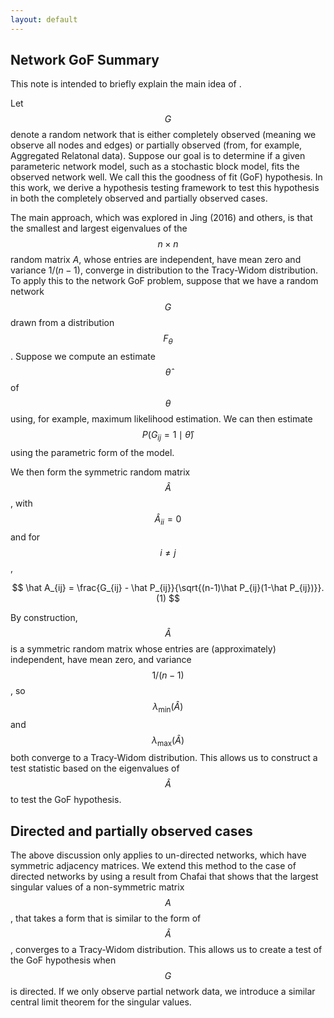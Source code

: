 ```yaml
---
layout: default
---
```


## Network GoF Summary

This note is intended to briefly explain the main idea of .   


Let $$G$$ denote a random network that is either completely observed (meaning we observe all nodes and edges) or partially observed (from, for example, Aggregated Relatonal data). Suppose our goal is to determine if a given parameteric network model, such as a stochastic block model, fits the observed network well. We call this the goodness of fit (GoF) hypothesis. In this work, we derive a hypothesis testing framework to test this hypothesis in both the completely observed and partially observed cases.

The main approach, which was explored in Jing (2016) and others, is that the smallest and largest eigenvalues of the $$n \times n$$ random matrix $A$, whose entries are independent, have mean zero and variance $1/(n-1)$, converge in distribution to the Tracy-Widom distribution.  To apply this to the network GoF problem, suppose that we have a random network $$G$$ drawn from a distribution $$F_\theta$$. Suppose we compute an estimate $$\hat \theta$$ of $$\theta$$ using, for example, maximum likelihood estimation. We can then estimate $$P(G_{ij} = 1 \mid \hat \theta)$$ using the parametric form of the model.

We then form the symmetric random matrix $$\hat A$$, with $$\hat A_{ii} = 0$$ and for $$i \neq j$$,

$$ \hat A_{ij} = \frac{G_{ij} - \hat P_{ij}}{\sqrt{(n-1)\hat P_{ij}(1-\hat P_{ij})}}. (1) $$

By construction, $$\hat A$$ is a symmetric random matrix whose entries are (approximately) independent, have mean zero, and variance $$1/(n-1)$$, so $$\lambda_{\min}(\hat A)$$ and $$\lambda_{\max}(\hat A)$$ both converge to a Tracy-Widom distribution. This allows us to construct a test statistic based on the eigenvalues of $$\hat A$$ to test the GoF hypothesis. 

## Directed and partially observed cases
The above discussion only applies to un-directed networks, which have symmetric adjacency matrices. We extend this method to the case of directed networks by using a result from Chafai that shows that the largest singular values of a non-symmetric matrix $$A$$, that takes a form that is similar to the form of $$\hat A$$, converges to a Tracy-Widom distribution. This allows us to create a test of the GoF hypothesis when $$G$$ is directed. If we only observe partial network data, we introduce a similar central limit theorem for the singular values. 









